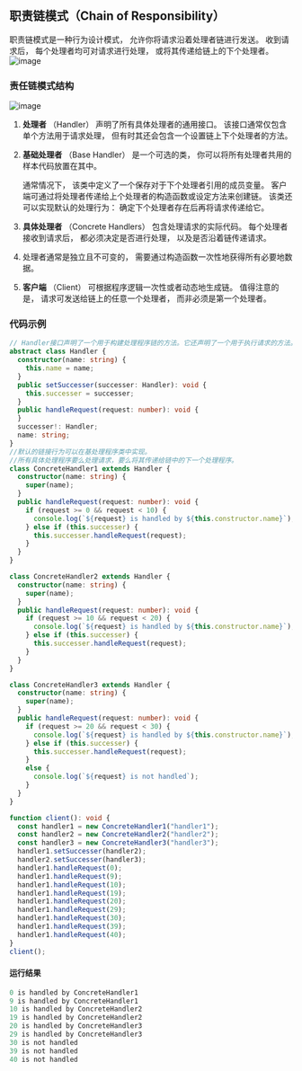 ## 职责链模式（Chain of Responsibility）

职责链模式是一种行为设计模式， 允许你将请求沿着处理者链进行发送。 收到请求后， 每个处理者均可对请求进行处理， 或将其传递给链上的下个处理者。
![image](https://refactoringguru.cn/images/patterns/content/chain-of-responsibility/chain-of-responsibility.png?id=56c10d0dc712546cc283cfb3fb463458)

### 责任链模式结构

![image](https://refactoringguru.cn/images/patterns/diagrams/chain-of-responsibility/structure-indexed.png?id=e13a5bf44f9ca47299223116af77cbef)

1. **处理者** （Handler） 声明了所有具体处理者的通用接口。 该接口通常仅包含单个方法用于请求处理， 但有时其还会包含一个设置链上下个处理者的方法。

2. **基础处理者** （Base Handler） 是一个可选的类， 你可以将所有处理者共用的样本代码放置在其中。

    通常情况下， 该类中定义了一个保存对于下个处理者引用的成员变量。 客户端可通过将处理者传递给上个处理者的构造函数或设定方法来创建链。 该类还可以实现默认的处理行为： 确定下个处理者存在后再将请求传递给它。

3. **具体处理者** （Concrete Handlers） 包含处理请求的实际代码。 每个处理者接收到请求后， 都必须决定是否进行处理， 以及是否沿着链传递请求。

4. 处理者通常是独立且不可变的， 需要通过构造函数一次性地获得所有必要地数据。

5. **客户端** （Client） 可根据程序逻辑一次性或者动态地生成链。 值得注意的是， 请求可发送给链上的任意一个处理者， 而非必须是第一个处理者。

### 代码示例

```ts
// Handler接口声明了一个用于构建处理程序链的方法。它还声明了一个用于执行请求的方法。
abstract class Handler {
  constructor(name: string) {
    this.name = name;
  }
  public setSuccesser(successer: Handler): void {
    this.successer = successer;
  }
  public handleRequest(request: number): void {
  }
  successer!: Handler;
  name: string;
}
//默认的链接行为可以在基处理程序类中实现。
//所有具体处理程序要么处理请求，要么将其传递给链中的下一个处理程序。
class ConcreteHandler1 extends Handler {
  constructor(name: string) {
    super(name);
  }
  public handleRequest(request: number): void {
    if (request >= 0 && request < 10) {
      console.log(`${request} is handled by ${this.constructor.name}`);
    } else if (this.successer) {
      this.successer.handleRequest(request);
    }
  }
}

class ConcreteHandler2 extends Handler {
  constructor(name: string) {
    super(name);
  }
  public handleRequest(request: number): void {
    if (request >= 10 && request < 20) {
      console.log(`${request} is handled by ${this.constructor.name}`);
    } else if (this.successer) {
      this.successer.handleRequest(request);
    }
  }
}

class ConcreteHandler3 extends Handler {
  constructor(name: string) {
    super(name);
  }
  public handleRequest(request: number): void {
    if (request >= 20 && request < 30) {
      console.log(`${request} is handled by ${this.constructor.name}`);
    } else if (this.successer) {
      this.successer.handleRequest(request);
    }
    else {
      console.log(`${request} is not handled`);
    }
  }
}

function client(): void {
  const handler1 = new ConcreteHandler1("handler1");
  const handler2 = new ConcreteHandler2("handler2");
  const handler3 = new ConcreteHandler3("handler3");
  handler1.setSuccesser(handler2);
  handler2.setSuccesser(handler3);
  handler1.handleRequest(0);
  handler1.handleRequest(9);
  handler1.handleRequest(10);
  handler1.handleRequest(19);
  handler1.handleRequest(20);
  handler1.handleRequest(29);
  handler1.handleRequest(30);
  handler1.handleRequest(39);
  handler1.handleRequest(40);
}
client();
```

#### 运行结果

```ts
0 is handled by ConcreteHandler1
9 is handled by ConcreteHandler1
10 is handled by ConcreteHandler2
19 is handled by ConcreteHandler2
20 is handled by ConcreteHandler3
29 is handled by ConcreteHandler3
30 is not handled
39 is not handled
40 is not handled
```

